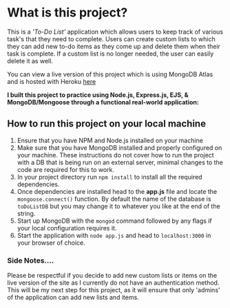 # What is this project?

This is a *'To-Do List'* application which allows users to keep track of various task's that they need to complete. Users can create custom lists to which they can add new to-do items as they come up and delete them when their task is complete. If a custom list is no longer needed, the user can easily delete it as well. 

You can view a live version of this project which is using MongoDB Atlas and is hosted with Heroku [here](https://fast-hollows-43105.herokuapp.com/)

**I built this project to practice using Node.js, Express.js, EJS, & MongoDB/Mongoose through a functional real-world application:** 

## How to run this project on your local machine

1. Ensure that you have NPM and Node.js installed on your machine
2. Make sure that you have MongoDB installed and properly configured on your machine. These instructions do not cover how to run the project with a DB that is being run on an external server, minimal changes to the code are required for this to work. 
3. In your project directory run `npm install` to install all the required dependencies.
4. Once dependencies are installed head to the **app.js** file and locate the `mongoose.connect()` function. By default the name of the database is `toDoListDB` but you may change it to whatever you like at the end of the string.
5. Start up MongoDB with the `mongod` command followed by any flags if your local configuration requires it.
6. Start the application with `node app.js` and head to `localhost:3000` in your browser of choice.


### Side Notes....

Please be respectful if you decide to add new custom lists or items on the live version of the site as I currently do not have an authentication method. This will be my next step for this project, as it will ensure that only 'admins' of the application can add new lists and items.
